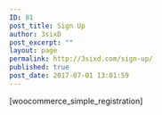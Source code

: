 ```yaml
---
ID: 81
post_title: Sign Up
author: 3sixD
post_excerpt: ""
layout: page
permalink: http://3sixd.com/sign-up/
published: true
post_date: 2017-07-01 13:01:59
---
```

[woocommerce_simple_registration]